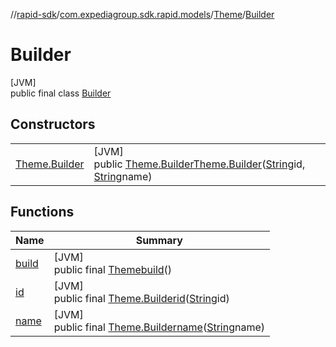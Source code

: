 //[rapid-sdk](../../../../index.md)/[com.expediagroup.sdk.rapid.models](../../index.md)/[Theme](../index.md)/[Builder](index.md)

# Builder

[JVM]\
public final class [Builder](index.md)

## Constructors

| | |
|---|---|
| [Theme.Builder](-theme.-builder.md) | [JVM]<br>public [Theme.Builder](index.md)[Theme.Builder](-theme.-builder.md)([String](https://docs.oracle.com/javase/8/docs/api/java/lang/String.html)id, [String](https://docs.oracle.com/javase/8/docs/api/java/lang/String.html)name) |

## Functions

| Name | Summary |
|---|---|
| [build](build.md) | [JVM]<br>public final [Theme](../index.md)[build](build.md)() |
| [id](id.md) | [JVM]<br>public final [Theme.Builder](index.md)[id](id.md)([String](https://docs.oracle.com/javase/8/docs/api/java/lang/String.html)id) |
| [name](name.md) | [JVM]<br>public final [Theme.Builder](index.md)[name](name.md)([String](https://docs.oracle.com/javase/8/docs/api/java/lang/String.html)name) |
